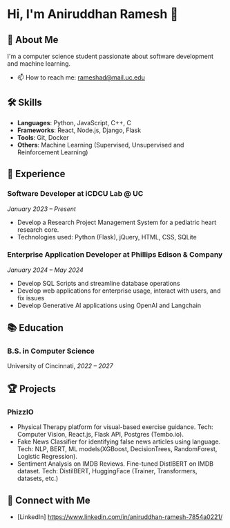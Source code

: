 # Hi, I'm Aniruddhan Ramesh 👋

## 🚀 About Me
I'm a computer science student passionate about software development and machine learning.

- 📫 How to reach me: rameshad@mail.uc.edu

## 🛠️ Skills
- **Languages**: Python, JavaScript, C++, C
- **Frameworks**: React, Node.js, Django, Flask
- **Tools**: Git, Docker
- **Others**: Machine Learning (Supervised, Unsupervised and Reinforcement Learning)

## 💼 Experience
### Software Developer at iCDCU Lab @ UC
*January 2023 – Present*
- Develop a Research Project Management System for a pediatric heart research core.
- Technologies used: Python (Flask), jQuery, HTML, CSS, SQLite

### Enterprise Application Developer at Phillips Edison & Company
*January 2024 – May 2024*
- Develop SQL Scripts and streamline database operations
- Develop web applications for enterprise usage, interact with users, and fix issues
- Develop Generative AI applications using OpenAI and Langchain

## 📚 Education
### B.S. in Computer Science
University of Cincinnati, *2022 – 2027*

## 🏆 Projects
### PhizzIO
- Physical Therapy platform for visual-based exercise guidance. Tech: Computer Vision, React.js, Flask API, Postgres (Tembo.io).
- Fake News Classifier for identifying false news articles using language. Tech: NLP, BERT, ML models(XGBoost, DecisionTrees, RandomForest, Logistic Regression).
- Sentiment Analysis on IMDB Reviews. Fine-tuned DistlBERT on IMDB dataset. Tech: DistilBERT, HuggingFace (Trainer, Transformers, datasets, etc.)

## 🤝 Connect with Me
- [LinkedIn] https://www.linkedin.com/in/aniruddhan-ramesh-7854a0221/
